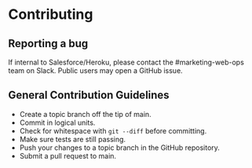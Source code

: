 # Contributing

## Reporting a bug

If internal to Salesforce/Heroku, please contact the #marketing-web-ops team on Slack. Public users may open a GitHub issue.

## General Contribution Guidelines

* Create a topic branch off the tip of main.
* Commit in logical units.
* Check for whitespace with `git --diff` before committing.
* Make sure tests are still passing.
* Push your changes to a topic branch in the GitHub repository.
* Submit a pull request to main.
